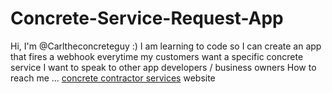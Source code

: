 # Concrete-Service-Request-App
Hi, I'm @Carltheconcreteguy :)
I am learning to code so I can create an app that fires a webhook everytime my customers want a specific concrete service
I want to speak to other app developers / business owners
How to reach me ... <a href="https://www.bocaratonconcreteco.com/our-services">concrete contractor services</a> website
